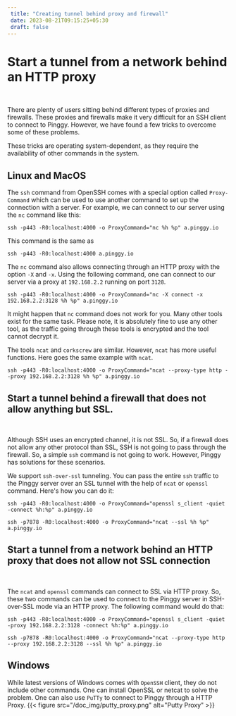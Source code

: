 ```yaml
---
 title: "Creating tunnel behind proxy and firewall"
 date: 2023-08-21T09:15:25+05:30
 draft: false
---
```


# Start a tunnel from a network behind an HTTP proxy

<br/>

There are plenty of users sitting behind different types of proxies and firewalls. These proxies and firewalls make it very difficult for an SSH client to connect to Pinggy. However, we have found a few tricks to overcome some of these problems.

These tricks are operating system-dependent, as they require the availability of other commands in the system.

## Linux and MacOS

The `ssh` command from OpenSSH comes with a special option called `Proxy-Command` which can be used to use another command to set up the connection with a server. For example, we can connect to our server using the `nc` command like this:

```
ssh -p443 -R0:localhost:4000 -o ProxyCommand="nc %h %p" a.pinggy.io
```

This command is the same as

```
ssh -p443 -R0:localhost:4000 a.pinggy.io
```

The `nc` command also allows connecting through an HTTP proxy with the option `-X` and `-x`. Using the following command, one can connect to our server via a proxy at `192.168.2.2` running on port `3128`.

```
ssh -p443 -R0:localhost:4000 -o ProxyCommand="nc -X connect -x 192.168.2.2:3128 %h %p" a.pinggy.io
```

It might happen that `nc` command does not work for you. Many other tools exist for the same task. Please note, it is absolutely fine to use any other tool, as the traffic going through these tools is encrypted and the tool cannot decrypt it.

The tools `ncat` and `corkscrew` are similar. However, `ncat` has more useful functions. Here goes the same example with `ncat`.

```
ssh -p443 -R0:localhost:4000 -o ProxyCommand="ncat --proxy-type http --proxy 192.168.2.2:3128 %h %p" a.pinggy.io
```

## Start a tunnel behind a firewall that does not allow anything but SSL.

<br/>

Although SSH uses an encrypted channel, it is not SSL. So, if a firewall does not allow any other protocol than SSL, SSH is not going to pass through the firewall. So, a simple `ssh` command is not going to work. However, Pinggy has solutions for these scenarios.

We support `ssh-over-ssl` tunneling. You can pass the entire `ssh` traffic to the Pinggy server over an SSL tunnel with the help of `ncat` or `openssl` command. Here's how you can do it:

```
ssh -p443 -R0:localhost:4000 -o ProxyCommand="openssl s_client -quiet -connect %h:%p" a.pinggy.io
```

```
ssh -p7878 -R0:localhost:4000 -o ProxyCommand="ncat --ssl %h %p" a.pinggy.io
```

## Start a tunnel from a network behind an HTTP proxy that does not allow not SSL connection

<br/>

The `ncat` and `openssl` commands can connect to SSL via HTTP proxy. So, these two commands can be used to connect to the Pinggy server in SSH-over-SSL mode via an HTTP proxy. The following command would do that:

```
ssh -p443 -R0:localhost:4000 -o ProxyCommand="openssl s_client -quiet -proxy 192.168.2.2:3128 -connect %h:%p" a.pinggy.io
```

```
ssh -p7878 -R0:localhost:4000 -o ProxyCommand="ncat --proxy-type http --proxy 192.168.2.2:3128 --ssl %h %p" a.pinggy.io
```

## Windows

While latest versions of Windows comes with `OpenSSH` client, they do not include other commands. One can install OpenSSL or netcat to solve the problem. One can also use `PuTTy` to connect to Pinggy through a HTTP Proxy.
{{< figure src="/doc_img/putty_proxy.png" alt="Putty Proxy" >}}

